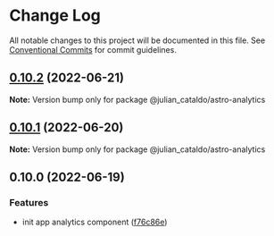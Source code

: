 # Change Log

All notable changes to this project will be documented in this file.
See [Conventional Commits](https://conventionalcommits.org) for commit guidelines.

## [0.10.2](https://github.com/JulianCataldo/astro/compare/@julian_cataldo/astro-analytics@0.10.1...@julian_cataldo/astro-analytics@0.10.2) (2022-06-21)

**Note:** Version bump only for package @julian_cataldo/astro-analytics





## [0.10.1](https://github.com/JulianCataldo/astro/compare/@julian_cataldo/astro-analytics@0.10.0...@julian_cataldo/astro-analytics@0.10.1) (2022-06-20)

**Note:** Version bump only for package @julian_cataldo/astro-analytics





## 0.10.0 (2022-06-19)


### Features

* init app analytics component ([f76c86e](https://github.com/JulianCataldo/astro/commit/f76c86ea2681851540e9815192bb669f4f0b7831))
